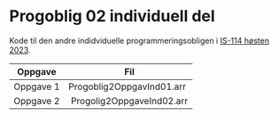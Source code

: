 # Progoblig 02 individuell del

Kode til den andre indidviduelle programmeringsobligen i [IS-114 høsten 2023](https://www.uia.no/studieplaner/topic/IS-114-1?year=2023).

Oppgave | Fil
------------|--------
Oppgave 1   | Progoblig2OppgavInd01.arr 
Oppgave 2   | Progolig2OppgaveInd02.arr

